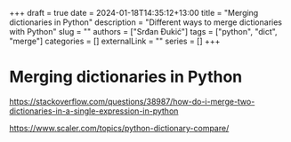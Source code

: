 +++ 
draft = true
date = 2024-01-18T14:35:12+13:00
title = "Merging dictionaries in Python"
description = "Different ways to merge dictionaries with Python"
slug = ""
authors = ["Srđan Đukić"]
tags = ["python", "dict", "merge"]
categories = []
externalLink = ""
series = []
+++
# Merging dictionaries in Python

https://stackoverflow.com/questions/38987/how-do-i-merge-two-dictionaries-in-a-single-expression-in-python

https://www.scaler.com/topics/python-dictionary-compare/